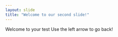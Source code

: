 ```yaml
---
layout: slide
title: "Welcome to our second slide!"
---
```

Welcome to your test
Use the left arrow to go back!
